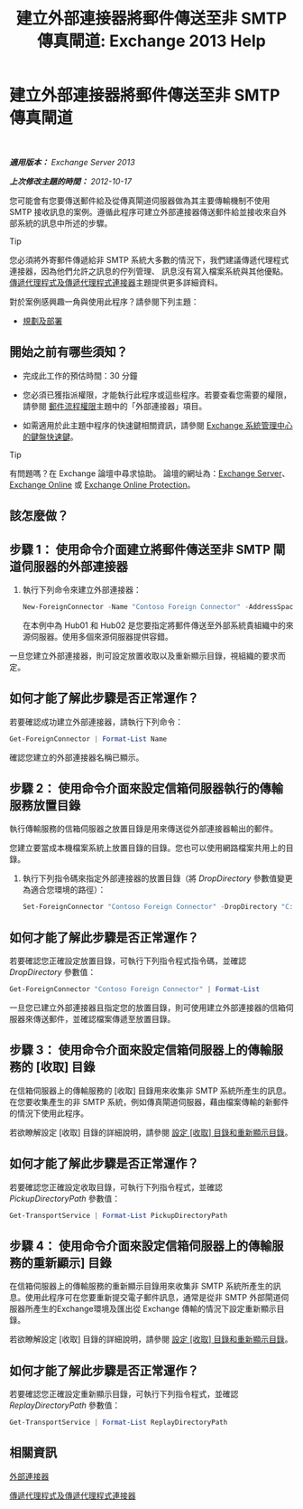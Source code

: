 ﻿---
title: '建立外部連接器將郵件傳送至非 SMTP 傳真閘道: Exchange 2013 Help'
TOCTitle: 建立外部連接器將郵件傳送至非 SMTP 傳真閘道
ms:assetid: 589db487-3c4c-409a-92e3-c78dd8f639b6
ms:mtpsurl: https://technet.microsoft.com/zh-tw/library/JJ710163(v=EXCHG.150)
ms:contentKeyID: 50473250
ms.date: 05/21/2018
mtps_version: v=EXCHG.150
ms.translationtype: MT
---

# 建立外部連接器將郵件傳送至非 SMTP 傳真閘道

 

_**適用版本：** Exchange Server 2013_

_**上次修改主題的時間：** 2012-10-17_

您可能會有您要傳送郵件給及從傳真閘道伺服器做為其主要傳輸機制不使用 SMTP 接收訊息的案例。遵循此程序可建立外部連接器傳送郵件給並接收來自外部系統的訊息中所述的步驟。


> [!TIP]  
> 您必須將外寄郵件傳遞給非 SMTP 系統大多數的情況下，我們建議傳遞代理程式連接器，因為他們允許之訊息的佇列管理、 訊息沒有寫入檔案系統與其他優點。<a href="delivery-agents-and-delivery-agent-connectors-exchange-2013-help.md">傳遞代理程式及傳遞代理程式連接器</a>主題提供更多詳細資料。




對於案例感興趣一角與使用此程序？請參閱下列主題：

  - [規劃及部署](planning-and-deployment-for-exchange-2013-installation-instructions.md)

## 開始之前有哪些須知？

  - 完成此工作的預估時間：30 分鐘

  - 您必須已獲指派權限，才能執行此程序或這些程序。若要查看您需要的權限，請參閱 [郵件流程權限](mail-flow-permissions-exchange-2013-help.md)主題中的「外部連接器」項目。

  - 如需適用於此主題中程序的快速鍵相關資訊，請參閱 [Exchange 系統管理中心的鍵盤快速鍵](keyboard-shortcuts-in-the-exchange-admin-center-exchange-online-protection-help.md)。


> [!TIP]  
> 有問題嗎？在 Exchange 論壇中尋求協助。 論壇的網址為：<a href="https://go.microsoft.com/fwlink/p/?linkid=60612">Exchange Server</a>、 <a href="https://go.microsoft.com/fwlink/p/?linkid=267542">Exchange Online</a> 或 <a href="https://go.microsoft.com/fwlink/p/?linkid=285351">Exchange Online Protection</a>。




## 該怎麼做？

## 步驟 1： 使用命令介面建立將郵件傳送至非 SMTP 閘道伺服器的外部連接器

1.  執行下列命令來建立外部連接器：
    
    ```powershell
    New-ForeignConnector -Name "Contoso Foreign Connector" -AddressSpaces "X400:c=US;a=Fabrikam;P=Contoso;5" -SourceTransportServers Hub01,Hub02
    ```
    
    在本例中為 Hub01 和 Hub02 是您要指定將郵件傳送至外部系統貴組織中的來源伺服器。使用多個來源伺服器提供容錯。

一旦您建立外部連接器，則可設定放置收取以及重新顯示目錄，視組織的要求而定。

## 如何才能了解此步驟是否正常運作？

若要確認成功建立外部連接器，請執行下列命令：

```powershell
Get-ForeignConnector | Format-List Name
```

確認您建立的外部連接器名稱已顯示。

## 步驟 2： 使用命令介面來設定信箱伺服器執行的傳輸服務放置目錄

執行傳輸服務的信箱伺服器之放置目錄是用來傳送從外部連接器輸出的郵件。

您建立要當成本機檔案系統上放置目錄的目錄。您也可以使用網路檔案共用上的目錄。

1.  執行下列指令碼來指定外部連接器的放置目錄（將 *DropDirectory* 參數值變更為適合您環境的路徑）：
    
    ```powershell
    Set-ForeignConnector "Contoso Foreign Connector" -DropDirectory "C:\Drop Directory"
    ```

## 如何才能了解此步驟是否正常運作？

若要確認您正確設定放置目錄，可執行下列指令程式指令碼，並確認 *DropDirectory* 參數值：

```powershell
Get-ForeignConnector "Contoso Foreign Connector" | Format-List
```

一旦您已建立外部連接器且指定您的放置目錄，則可使用建立外部連接器的信箱伺服器來傳送郵件，並確認檔案傳遞至放置目錄。

## 步驟 3： 使用命令介面來設定信箱伺服器上的傳輸服務的 \[收取\] 目錄

在信箱伺服器上的傳輸服務的 \[收取\] 目錄用來收集非 SMTP 系統所產生的訊息。在您要收集產生的非 SMTP 系統，例如傳真閘道伺服器，藉由檔案傳輸的新郵件的情況下使用此程序。

若欲瞭解設定 \[收取\] 目錄的詳細說明，請參閱 [設定 \[收取\] 目錄和重新顯示目錄](configure-the-pickup-directory-and-the-replay-directory-exchange-2013-help.md)。

## 如何才能了解此步驟是否正常運作？

若要確認您正確設定收取目錄，可執行下列指令程式，並確認 *PickupDirectoryPath* 參數值：

```powershell
Get-TransportService | Format-List PickupDirectoryPath
```

## 步驟 4： 使用命令介面來設定信箱伺服器上的傳輸服務的重新顯示\] 目錄

在信箱伺服器上的傳輸服務的重新顯示目錄用來收集非 SMTP 系統所產生的訊息。使用此程序可在您要重新提交電子郵件訊息，通常是從非 SMTP 外部閘道伺服器所產生的Exchange環境及匯出從 Exchange 傳輸的情況下設定重新顯示目錄。

若欲瞭解設定 \[收取\] 目錄的詳細說明，請參閱 [設定 \[收取\] 目錄和重新顯示目錄](configure-the-pickup-directory-and-the-replay-directory-exchange-2013-help.md)。

## 如何才能了解此步驟是否正常運作？

若要確認您正確設定重新顯示目錄，可執行下列指令程式，並確認 *ReplayDirectoryPath* 參數值：

```powershell
Get-TransportService | Format-List ReplayDirectoryPath
```

## 相關資訊

[外部連接器](foreign-connectors-exchange-2013-help.md)

[傳遞代理程式及傳遞代理程式連接器](delivery-agents-and-delivery-agent-connectors-exchange-2013-help.md)

